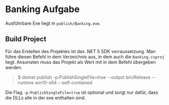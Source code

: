 # Banking Aufgabe

Ausführbare Exe liegt in `publish/Banking.exe`.

## Build Project

Für das Erstellen des Projektes ist das .NET 5 SDK vorraussetzung. Man führe diesen Befehl in dem Verzeichnis aus, in dem auch die `Banking.csproj` liegt. Ansonsten muss das Projekt als Wert mit in dem Befehl übergeben werden.

> $ dotnet publish -p:PublishSingleFile=true --output bin/Release --runtime win10-x64 --self-contained

Die Flag `-p:PublishSingleFile=true` ist optional und sorgt nur dafür, dass die DLLs alle in der exe enthalten sind.
